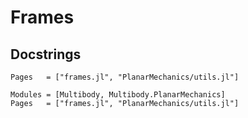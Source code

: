# Frames

## Docstrings
```@index
Pages   = ["frames.jl", "PlanarMechanics/utils.jl"]
```

```@autodocs
Modules = [Multibody, Multibody.PlanarMechanics]
Pages   = ["frames.jl", "PlanarMechanics/utils.jl"]
```
